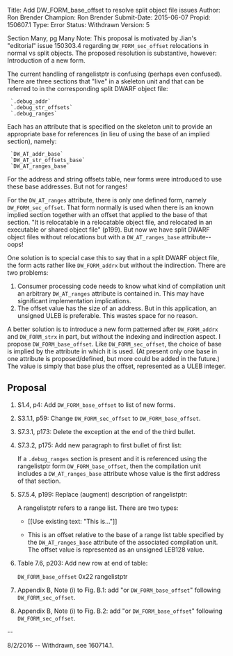 Title:       Add DW_FORM_base_offset to resolve split object file issues
Author:      Ron Brender
Champion:    Ron Brender
Submit-Date: 2015-06-07
Propid:      150607.1
Type:        Error
Status:      Withdrawn
Version:     5

Section Many, pg Many
Note: This proposal is motivated by Jian's "editorial"
issue 150303.4 regarding `DW_FORM_sec_offset` relocations
in normal vs split objects. The proposed resolution is
substantive, however: Introduction of a new form.

The current handling of rangelistptr is confusing (perhaps
even confused). There are three sections that "live" in a
skeleton unit and that can be referred to in the corresponding
split DWARF object file:

     `.debug_addr`
     `.debug_str_offsets`
     `.debug_ranges`

Each has an attribute that is specified on the skeleton unit
to provide an appropriate base for references (in lieu of
using the base of an implied section), namely:

     `DW_AT_addr_base`
     `DW_AT_str_offsets_base`
     `DW_AT_ranges_base`

For the address and string offsets table, new forms were introduced
to use these base addresses. But not for ranges!

For the `DW_AT_ranges` attribute, there is only one defined form,
namely `DW_FORM_sec_offset`. That form normally is used when there
is an known implied section together with an offset that applied
to the base of that section. "It is relocatable in a relocatable
object file, and relocated in an executable or shared object
file" (p199). But now we have split DWARF object files without
relocations but with a `DW_AT_ranges_base` attribute--oops!

One solution is to special case this to say that in a split
DWARF object file, the form acts rather like `DW_FORM_addrx` but
without the indirection. There are two problems:
  1) Consumer processing code needs to know what kind of
     compilation unit an arbitrary `DW_AT_ranges` attribute is
     contained in. This may have significant implementation
     implications.
  2) The offset value has the size of an address. But in this
     application, an unsigned ULEB is preferable. This wastes
     space for no reason.

A better solution is to introduce a new form patterned after
`DW_FORM_addrx` and `DW_FORM_strx` in part, but without the
indexing and indirection aspect. I propose `DW_FORM_base_offset`.
Like `DW_FORM_sec_offset`, the choice of base is implied by
the attribute in which it is used. (At present only one
base in one attribute is proposed/defined, but more could
be added in the future.) The value is simply that
base plus the offset, represented as a ULEB integer.



Proposal
--------

1)  S1.4, p4: Add `DW_FORM_base_offset` to list of new forms.

2)  S3.1.1, p59: Change `DW_FORM_sec_offset` to `DW_FORM_base_offset`.

3)  S7.3.1, p173: Delete the exception at the end of the third bullet.

4)  S7.3.2, p175: Add new paragraph to first bullet of first list:

     If a `.debug_ranges` section is present and it is referenced
     using the rangelistptr form `DW_FORM_base_offset`, then the
     compilation unit includes a `DW_AT_ranges_base` attribute
     whose value is the first address of that section.

5)  S7.5.4, p199: Replace (augment) description of rangelistptr:

      A rangelistptr refers to a range list. There are two types:

       - [[Use existing text: "This is..."]]

       - This is an offset relative to the base of a range list
         table specified by the `DW_AT_ranges_base` attribute of
         the associated compilation unit. The offset value is
         represented as an unsigned LEB128 value.

6)  Table 7.6, p203: Add new row at end of table:

     `DW_FORM_base_offset`    0x22    rangelistptr

7)  Appendix B, Note (i) to Fig. B.1: add "or `DW_FORM_base_offset`"
     following `DW_FORM_sec_offset`.

8)  Appendix B, Note (i) to Fig. B.2: add "or `DW_FORM_base_offset`"
     following `DW_FORM_sec_offset`.


--

8/2/2016 -- Withdrawn, see 160714.1.
